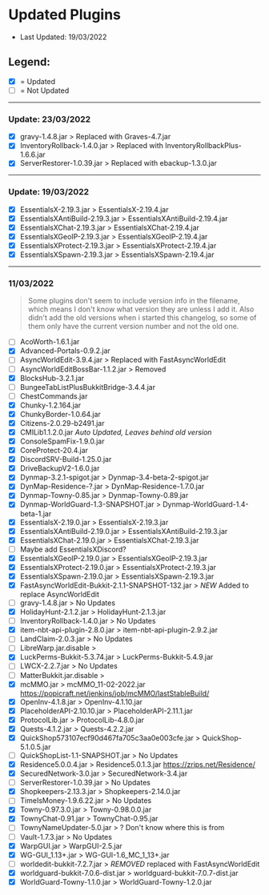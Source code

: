 # Updated Plugins
- Last Updated: 19/03/2022
## Legend:

- [x] = Updated
- [ ] = Not Updated

* * *

### Update: 23/03/2022

- [x] gravy-1.4.8.jar > Replaced with Graves-4.7.jar
- [x] InventoryRollback-1.4.0.jar > Replaced with InventoryRollbackPlus-1.6.6.jar
- [x] ServerRestorer-1.0.39.jar > Replaced with ebackup-1.3.0.jar

* * *

### Update: 19/03/2022

- [x] EssentialsX-2.19.3.jar > EssentialsX-2.19.4.jar
- [x] EssentialsXAntiBuild-2.19.3.jar > EssentialsXAntiBuild-2.19.4.jar
- [x] EssentialsXChat-2.19.3.jar > EssentialsXChat-2.19.4.jar
- [x] EssentialsXGeoIP-2.19.3.jar > EssentialsXGeoIP-2.19.4.jar
- [x] EssentialsXProtect-2.19.3.jar > EssentialsXProtect-2.19.4.jar
- [x] EssentialsXSpawn-2.19.3.jar > EssentialsXSpawn-2.19.4.jar

* * *

### 11/03/2022

> Some plugins don't seem to include version info in the filename, which means I don't know what version they are unless I add it.
> Also didn't add the old versions when i started this changelog, so some of them only have the current version number and not the old one.

- [ ] AcoWorth-1.6.1.jar
- [x] Advanced-Portals-0.9.2.jar
- [ ] AsyncWorldEdit-3.9.4.jar > Replaced with FastAsyncWorldEdit
- [ ] AsyncWorldEditBossBar-1.1.2.jar > Removed
- [x] BlocksHub-3.2.1.jar
- [ ] BungeeTabListPlusBukkitBridge-3.4.4.jar
- [ ] ChestCommands.jar
- [x] Chunky-1.2.164.jar
- [x] ChunkyBorder-1.0.64.jar
- [x] Citizens-2.0.29-b2491.jar
- [x] CMILib1.1.2.0.jar *Auto Updated, Leaves behind old version*
- [x] ConsoleSpamFix-1.9.0.jar
- [x] CoreProtect-20.4.jar
- [x] DiscordSRV-Build-1.25.0.jar
- [x] DriveBackupV2-1.6.0.jar
- [x] Dynmap-3.2.1-spigot.jar > Dynmap-3.4-beta-2-spigot.jar
- [x] DynMap-Residence-?.jar > DynMap-Residence-1.7.0.jar
- [x] Dynmap-Towny-0.85.jar > Dynmap-Towny-0.89.jar
- [x] Dynmap-WorldGuard-1.3-SNAPSHOT.jar > Dynmap-WorldGuard-1.4-beta-1.jar
- [x] EssentialsX-2.19.0.jar > EssentialsX-2.19.3.jar
- [x] EssentialsXAntiBuild-2.19.0.jar > EssentialsXAntiBuild-2.19.3.jar
- [x] EssentialsXChat-2.19.0.jar > EssentialsXChat-2.19.3.jar
- [ ] Maybe add EssentialsXDiscord?
- [x] EssentialsXGeoIP-2.19.0.jar > EssentialsXGeoIP-2.19.3.jar
- [x] EssentialsXProtect-2.19.0.jar > EssentialsXProtect-2.19.3.jar
- [x] EssentialsXSpawn-2.19.0.jar > EssentialsXSpawn-2.19.3.jar
- [x] FastAsyncWorldEdit-Bukkit-2.1.1-SNAPSHOT-132.jar > *NEW* Added to replace AsyncWorldEdit
- [ ] gravy-1.4.8.jar > No Updates
- [x] HolidayHunt-2.1.2.jar > HolidayHunt-2.1.3.jar
- [ ] InventoryRollback-1.4.0.jar > No Updates
- [x] item-nbt-api-plugin-2.8.0.jar > item-nbt-api-plugin-2.9.2.jar
- [ ] LandClaim-2.0.3.jar > No Updates
- [ ] LibreWarp.jar.disable >
- [x] LuckPerms-Bukkit-5.3.74.jar > LuckPerms-Bukkit-5.4.9.jar
- [ ] LWCX-2.2.7.jar > No Updates
- [ ] MatterBukkit.jar.disable >
- [x] mcMMO.jar > mcMMO_11-02-2022.jar https://popicraft.net/jenkins/job/mcMMO/lastStableBuild/
- [x] OpenInv-4.1.8.jar > OpenInv-4.1.10.jar
- [x] PlaceholderAPI-2.10.10.jar > PlaceholderAPI-2.11.1.jar
- [x] ProtocolLib.jar > ProtocolLib-4.8.0.jar
- [x] Quests-4.1.2.jar > Quests-4.2.2.jar
- [x] QuickShop573107ecf90d467fa705c3aa0e003cfe.jar > QuickShop-5.1.0.5.jar
- [ ] QuickShopList-1.1-SNAPSHOT.jar > No Updates
- [x] Residence5.0.0.4.jar > Residence5.0.1.3.jar https://zrips.net/Residence/
- [x] SecuredNetwork-3.0.jar > SecuredNetwork-3.4.jar
- [ ] ServerRestorer-1.0.39.jar > No Updates
- [x] Shopkeepers-2.13.3.jar > Shopkeepers-2.14.0.jar
- [ ] TimeIsMoney-1.9.6.22.jar > No Updates
- [x] Towny-0.97.3.0.jar > Towny-0.98.0.0.jar
- [x] TownyChat-0.91.jar > TownyChat-0.95.jar
- [ ] TownyNameUpdater-5.0.jar > ? Don't know where this is from
- [ ] Vault-1.7.3.jar > No Updates
- [x] WarpGUI.jar > WarpGUI-2.5.jar
- [x] WG-GUI_1.13+.jar > WG-GUI-1.6_MC_1_13+.jar
- [ ] worldedit-bukkit-7.2.7.jar > *REMOVED* replaced with FastAsyncWorldEdit
- [x] worldguard-bukkit-7.0.6-dist.jar > worldguard-bukkit-7.0.7-dist.jar
- [x] WorldGuard-Towny-1.1.0.jar > WorldGuard-Towny-1.2.0.jar
